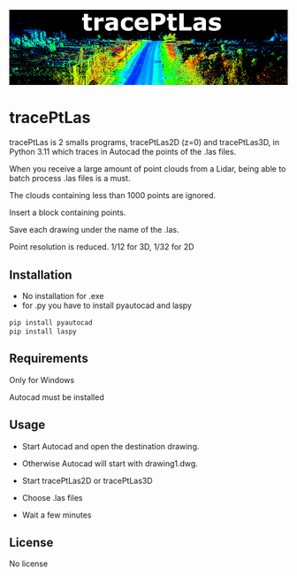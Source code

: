 ![](./img/illu.png)

# tracePtLas

tracePtLas is 2 smalls programs, tracePtLas2D (z=0) and tracePtLas3D, in Python 3.11 which traces in Autocad the points of the .las files.

When you receive a large amount of point clouds from a Lidar, being able to batch process .las files is a must.

The clouds containing less than 1000 points are ignored.

Insert a block containing points.

Save each drawing under the name of the .las.

Point resolution is reduced. 1/12 for 3D, 1/32 for 2D
 
## Installation

   - No installation for .exe
   - for .py you have to install pyautocad and laspy

```
pip install pyautocad
pip install laspy
```

## Requirements

  Only for Windows

  Autocad must be installed

## Usage

  - Start Autocad and open the destination drawing.

  - Otherwise Autocad will start with drawing1.dwg.

  - Start tracePtLas2D or tracePtLas3D

  - Choose .las files

  - Wait a few minutes


## License

  No license
